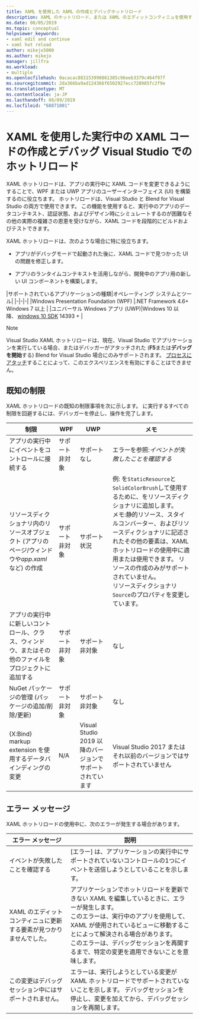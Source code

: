 ```yaml
---
title: XAML を使用した XAML の作成とデバッグホットリロード
description: XAML のホットリロード、または XAML のエディットコンティニュを使用すると、アプリの実行中に XAML コードを変更できます。
ms.date: 08/05/2019
ms.topic: conceptual
helpviewer_keywords:
- xaml edit and continue
- xaml hot reload
author: mikejo5000
ms.author: mikejo
manager: jillfra
ms.workload:
- multiple
ms.openlocfilehash: 0acacac883153990861385c96eeb3379c464f97f
ms.sourcegitcommit: 2da366ba9ad124366f6502927ecc720985fc2f9e
ms.translationtype: MT
ms.contentlocale: ja-JP
ms.lasthandoff: 08/09/2019
ms.locfileid: "68871001"
---
```

# <a name="write-and-debug-running-xaml-code-with-xaml-hot-reload-in-visual-studio"></a>XAML を使用した実行中の XAML コードの作成とデバッグ Visual Studio でのホットリロード

XAML ホットリロードは、アプリの実行中に XAML コードを変更できるようにすることで、WPF または UWP アプリのユーザーインターフェイス (UI) を構築するのに役立ちます。 ホットリロードは、Visual Studio と Blend for Visual Studio の両方で使用できます。 この機能を使用すると、実行中のアプリのデータコンテキスト、認証状態、およびデザイン時にシミュレートするのが困難なその他の実際の複雑さの恩恵を受けながら、XAML コードを段階的にビルドおよびテストできます。

XAML ホットリロードは、次のような場合に特に役立ちます。

* アプリがデバッグモードで起動された後に、XAML コードで見つかった UI の問題を修正します。

* アプリのランタイムコンテキストを活用しながら、開発中のアプリ用の新しい UI コンポーネントを構築します。

|サポートされているアプリケーションの種類|オペレーティング システムとツール|
|-|-|-|
|Windows Presentation Foundation (WPF) |.NET Framework 4.6+</br>Windows 7 以上 |
|ユニバーサル Windows アプリ (UWP)|Windows 10 以降、 [windows 10 SDK](https://developer.microsoft.com/windows/downloads/windows-10-sdk) 14393 + |

> [!NOTE]
> Visual Studio XAML ホットリロードは、現在、Visual Studio でアプリケーションを実行している場合、またはデバッガーがアタッチされた (**F5**または**デバッグを開始**する) Blend for Visual Studio 場合にのみサポートされます。 [プロセスにアタッチ](../debugger/attach-to-running-processes-with-the-visual-studio-debugger.md)することによって、このエクスペリエンスを有効にすることはできません。

## <a name="known-limitations"></a>既知の制限

XAML ホットリロードの既知の制限事項を次に示します。 に実行するすべての制限を回避するには、デバッガーを停止し、操作を完了します。

|制限|WPF|UWP|メモ|
|-|-|-|-|
|アプリの実行中にイベントをコントロールに接続する|サポート非対象|サポートなし|エラーを参照:*イベントが失敗したことを確認する*|
|リソースディクショナリ内のリソースオブジェクト (アプリのページ/ウィンドウや*app.xaml*など) の作成|サポート非対象|サポート状況|例: を`StaticResource`と`SolidColorBrush`して使用するために、をリソースディクショナリに追加します。</br>メモ:静的リソース、スタイルコンバーター、およびリソースディクショナリに記述されたその他の要素は、XAML ホットリロードの使用中に適用または使用できます。 リソースの作成のみがサポートされていません。</br> リソースディクショナリ`Source`のプロパティを変更しています。|
|アプリの実行中に新しいコントロール、クラス、ウィンドウ、またはその他のファイルをプロジェクトに追加する|サポート非対象|サポート非対象|なし|
|NuGet パッケージの管理 (パッケージの追加/削除/更新)|サポート非対象|サポート非対象|なし|
|{X:Bind} markup extension を使用するデータバインディングの変更|N/A|Visual Studio 2019 以降のバージョンでサポートされています|Visual Studio 2017 またはそれ以前のバージョンではサポートされていません|

## <a name="error-messages"></a>エラー メッセージ

XAML ホットリロードの使用中に、次のエラーが発生する場合があります。

|エラー メッセージ|説明|
|-|-|
|イベントが失敗したことを確認する|[エラー] は、アプリケーションの実行中にサポートされていないコントロールの1つにイベントを送信しようとしていることを示します。|
|XAML のエディット コンティニュに更新する要素が見つかりませんでした。|アプリケーションでホットリロードを更新できない XAML を編集しているときに、エラーが発生します。</br> このエラーは、実行中のアプリを使用して、XAML が使用されているビューに移動することによって解決される場合があります。</br> このエラーは、デバッグセッションを再開するまで、特定の変更を適用できないことを意味します。 |
|この変更はデバッグ セッション中にはサポートされません。|エラーは、実行しようとしている変更が XAML ホットリロードでサポートされていないことを示します。 デバッグセッションを停止し、変更を加えてから、デバッグセッションを再開します。|
